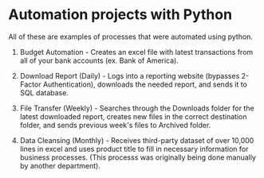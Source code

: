 # Automation projects with Python

All of these are examples of processes that were automated using python.

1. Budget Automation - Creates an excel file with latest transactions from all of your bank accounts (ex. Bank of America).

2. Download Report (Daily) - Logs into a reporting website (bypasses 2-Factor Authentication), downloads the needed report, and sends it to SQL database.

3. File Transfer (Weekly) - Searches through the Downloads folder for the latest downloaded report, creates new files in the correct destination folder, and sends previous week's files to Archived folder.

4. Data Cleansing (Monthly) - Receives third-party dataset of over 10,000 lines in excel and uses product title to fill in necessary information for business processes. (This processs was originally being done manually by another department).
